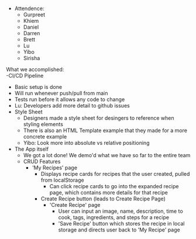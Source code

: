 - Attendence:
  - Gurpreet
  - Khiem
  - Daniel
  - Darren
  - Brett
  - Lu
  - Yibo
  - Sirisha

What we accomplished:  
-CI/CD Pipeline
  - Basic setup is done
  - Will run whenever push/pull from main 
  - Tests run before it allows any code to change
  - Lu: Developers add more detail to github issues
- Style Sheet
  - Designers made a style sheet for desingers to reference when styling elements
  - There is also an HTML Template example that they made for a more concrete example
  - Yibo: Look more into absolute vs relative positioning
- The App itself
  - We got a lot done! We demo'd what we have so far to the entire team
  - CRUD Features
    - 'My Recipes' page
      - Displays recipe cards for recipes that the user created, pulled from localStorage
        - Can click recipe cards to go into the expanded recipe page, which contains more details for that recipe
      - Create Recipe button (leads to Create Recipe Page)
        - 'Create Recipe' page
          - User can input an image, name, description, time to cook, tags, ingredients, and steps for a recipe
          - 'Save Recipe' button which stores the recipe in local storage and directs user back to 'My Recipe' page
            

